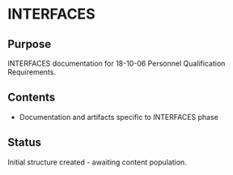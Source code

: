 # INTERFACES

## Purpose
INTERFACES documentation for 18-10-06 Personnel Qualification Requirements.

## Contents
- Documentation and artifacts specific to INTERFACES phase

## Status
Initial structure created - awaiting content population.
